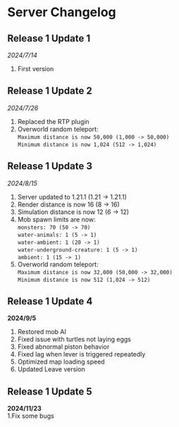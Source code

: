 # Server Changelog

## Release 1 Update 1
*2024/7/14*  
1. First version

## Release 1 Update 2
*2024/7/26*  
1. Replaced the RTP plugin  
2. Overworld random teleport:  
   `Maximum distance is now 50,000 (1,000 -> 50,000)`  
   `Minimum distance is now 1,024 (512 -> 1,024)`  

## Release 1 Update 3
*2024/8/15*  
1. Server updated to 1.21.1 (1.21 -> 1.21.1)   
2. Render distance is now 16 (8 -> 16)  
3. Simulation distance is now 12 (6 -> 12)  
4. Mob spawn limits are now:  
   `monsters: 70 (50 -> 70)`  
   `water-animals: 1 (5 -> 1)`  
   `water-ambient: 1 (20 -> 1)`  
   `water-underground-creature: 1 (5 -> 1)`  
   `ambient: 1 (15 -> 1)`  
5. Overworld random teleport:  
   `Maximum distance is now 32,000 (50,000 -> 32,000)`  
   `Minimum distance is now 512 (1,024 -> 512)`  

## Release 1 Update 4
**2024/9/5**  
1. Restored mob AI  
2. Fixed issue with turtles not laying eggs  
3. Fixed abnormal piston behavior  
4. Fixed lag when lever is triggered repeatedly  
5. Optimized map loading speed  
6. Updated Leave version  

## Release 1 Update 5
**2024/11/23**   
1.Fix some bugs